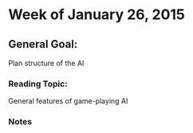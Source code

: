 # Week of January 26, 2015

## General Goal: 
Plan structure of the AI

### Reading Topic: 
General features of game-playing AI

### Notes

